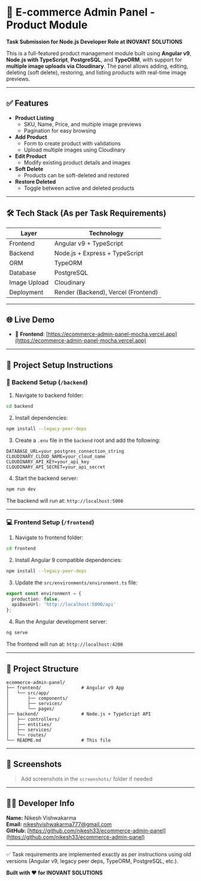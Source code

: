 # 🛒 E-commerce Admin Panel - Product Module

**Task Submission for Node.js Developer Role at INOVANT SOLUTIONS**

This is a full-featured product management module built using **Angular v9**, **Node.js with TypeScript**, **PostgreSQL**, and **TypeORM**, with support for **multiple image uploads via Cloudinary**. The panel allows adding, editing, deleting (soft delete), restoring, and listing products with real-time image previews.

---

## ✅ Features

- **Product Listing**
  - SKU, Name, Price, and multiple image previews
  - Pagination for easy browsing
- **Add Product**
  - Form to create product with validations
  - Upload multiple images using Cloudinary
- **Edit Product**
  - Modify existing product details and images
- **Soft Delete**
  - Products can be soft-deleted and restored
- **Restore Deleted**
  - Toggle between active and deleted products

---

## 🛠 Tech Stack (As per Task Requirements)

| Layer        | Technology                     |
|--------------|--------------------------------|
| Frontend     | Angular v9 + TypeScript        |
| Backend      | Node.js + Express + TypeScript |
| ORM          | TypeORM                        |
| Database     | PostgreSQL                     |
| Image Upload | Cloudinary                     |
| Deployment   | Render (Backend), Vercel (Frontend) |

---

## 🌐 Live Demo

- 🔗 **Frontend**: [https://ecommerce-admin-panel-mocha.vercel.app](https://ecommerce-admin-panel-mocha.vercel.app)
---

## 🚀 Project Setup Instructions

### 🔧 Backend Setup (`/backend`)

1. Navigate to backend folder:

```bash
cd backend
```

2. Install dependencies:

```bash
npm install --legacy-peer-deps
```

3. Create a `.env` file in the `backend` root and add the following:

```env
DATABASE_URL=your_postgres_connection_string
CLOUDINARY_CLOUD_NAME=your_cloud_name
CLOUDINARY_API_KEY=your_api_key
CLOUDINARY_API_SECRET=your_api_secret
```

4. Start the backend server:

```bash
npm run dev
```

The backend will run at: `http://localhost:5000`

---

### 💻 Frontend Setup (`/frontend`)

1. Navigate to frontend folder:

```bash
cd frontend
```

2. Install Angular 9 compatible dependencies:

```bash
npm install --legacy-peer-deps
```

3. Update the `src/environments/environment.ts` file:

```ts
export const environment = {
  production: false,
  apiBaseUrl: 'http://localhost:5000/api'
};
```

4. Run the Angular development server:

```bash
ng serve
```

The frontend will run at: `http://localhost:4200`

---

## 📁 Project Structure

```
ecommerce-admin-panel/
├── frontend/               # Angular v9 App
│   └── src/app/
│       ├── components/
│       ├── services/
│       └── pages/
├── backend/                # Node.js + TypeScript API
│   ├── controllers/
│   ├── entities/
│   ├── services/
│   └── routes/
└── README.md               # This file
```

---

## 📸 Screenshots

> Add screenshots in the `screenshots/` folder if needed

---

## 🧑‍💻 Developer Info

**Name:** Nikesh Vishwakarma  
**Email:** nikeshvishwakarma777@gmail.com  
**GitHub:** [https://github.com/nikesh33/ecommerce-admin-panel](https://github.com/nikesh33/ecommerce-admin-panel)

---

✅ Task requirements are implemented exactly as per instructions using old versions (Angular v9, legacy peer deps, TypeORM, PostgreSQL, etc.).

**Built with ❤️ for INOVANT SOLUTIONS**